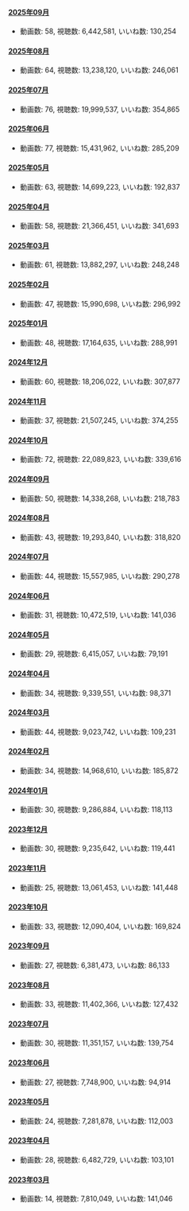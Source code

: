 #### [2025年09月](videos/202509 "wikilink")

-   動画数: 58, 視聴数: 6,442,581, いいね数: 130,254

#### [2025年08月](videos/202508 "wikilink")

-   動画数: 64, 視聴数: 13,238,120, いいね数: 246,061

#### [2025年07月](videos/202507 "wikilink")

-   動画数: 76, 視聴数: 19,999,537, いいね数: 354,865

#### [2025年06月](videos/202506 "wikilink")

-   動画数: 77, 視聴数: 15,431,962, いいね数: 285,209

#### [2025年05月](videos/202505 "wikilink")

-   動画数: 63, 視聴数: 14,699,223, いいね数: 192,837

#### [2025年04月](videos/202504 "wikilink")

-   動画数: 58, 視聴数: 21,366,451, いいね数: 341,693

#### [2025年03月](videos/202503 "wikilink")

-   動画数: 61, 視聴数: 13,882,297, いいね数: 248,248

#### [2025年02月](videos/202502 "wikilink")

-   動画数: 47, 視聴数: 15,990,698, いいね数: 296,992

#### [2025年01月](videos/202501 "wikilink")

-   動画数: 48, 視聴数: 17,164,635, いいね数: 288,991

#### [2024年12月](videos/202412 "wikilink")

-   動画数: 60, 視聴数: 18,206,022, いいね数: 307,877

#### [2024年11月](videos/202411 "wikilink")

-   動画数: 37, 視聴数: 21,507,245, いいね数: 374,255

#### [2024年10月](videos/202410 "wikilink")

-   動画数: 72, 視聴数: 22,089,823, いいね数: 339,616

#### [2024年09月](videos/202409 "wikilink")

-   動画数: 50, 視聴数: 14,338,268, いいね数: 218,783

#### [2024年08月](videos/202408 "wikilink")

-   動画数: 43, 視聴数: 19,293,840, いいね数: 318,820

#### [2024年07月](videos/202407 "wikilink")

-   動画数: 44, 視聴数: 15,557,985, いいね数: 290,278

#### [2024年06月](videos/202406 "wikilink")

-   動画数: 31, 視聴数: 10,472,519, いいね数: 141,036

#### [2024年05月](videos/202405 "wikilink")

-   動画数: 29, 視聴数: 6,415,057, いいね数: 79,191

#### [2024年04月](videos/202404 "wikilink")

-   動画数: 34, 視聴数: 9,339,551, いいね数: 98,371

#### [2024年03月](videos/202403 "wikilink")

-   動画数: 44, 視聴数: 9,023,742, いいね数: 109,231

#### [2024年02月](videos/202402 "wikilink")

-   動画数: 34, 視聴数: 14,968,610, いいね数: 185,872

#### [2024年01月](videos/202401 "wikilink")

-   動画数: 30, 視聴数: 9,286,884, いいね数: 118,113

#### [2023年12月](videos/202312 "wikilink")

-   動画数: 30, 視聴数: 9,235,642, いいね数: 119,441

#### [2023年11月](videos/202311 "wikilink")

-   動画数: 25, 視聴数: 13,061,453, いいね数: 141,448

#### [2023年10月](videos/202310 "wikilink")

-   動画数: 33, 視聴数: 12,090,404, いいね数: 169,824

#### [2023年09月](videos/202309 "wikilink")

-   動画数: 27, 視聴数: 6,381,473, いいね数: 86,133

#### [2023年08月](videos/202308 "wikilink")

-   動画数: 33, 視聴数: 11,402,366, いいね数: 127,432

#### [2023年07月](videos/202307 "wikilink")

-   動画数: 30, 視聴数: 11,351,157, いいね数: 139,754

#### [2023年06月](videos/202306 "wikilink")

-   動画数: 27, 視聴数: 7,748,900, いいね数: 94,914

#### [2023年05月](videos/202305 "wikilink")

-   動画数: 24, 視聴数: 7,281,878, いいね数: 112,003

#### [2023年04月](videos/202304 "wikilink")

-   動画数: 28, 視聴数: 6,482,729, いいね数: 103,101

#### [2023年03月](videos/202303 "wikilink")

-   動画数: 14, 視聴数: 7,810,049, いいね数: 141,046

